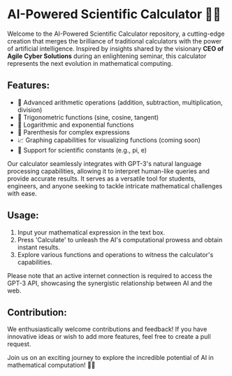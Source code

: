 # AI-Powered Scientific Calculator 🧮🤖

Welcome to the AI-Powered Scientific Calculator repository, a cutting-edge creation that merges the brilliance of traditional calculators with the power of artificial intelligence. Inspired by insights shared by the visionary **CEO of Agile Cyber Solutions** during an enlightening seminar, this calculator represents the next evolution in mathematical computing.

## Features:
- 🔢 Advanced arithmetic operations (addition, subtraction, multiplication, division)
- 📐 Trigonometric functions (sine, cosine, tangent)
- 🔢 Logarithmic and exponential functions
- 🔣 Parenthesis for complex expressions
- 📈 Graphing capabilities for visualizing functions (coming soon)
- 🧪 Support for scientific constants (e.g., pi, e)

Our calculator seamlessly integrates with GPT-3's natural language processing capabilities, allowing it to interpret human-like queries and provide accurate results. It serves as a versatile tool for students, engineers, and anyone seeking to tackle intricate mathematical challenges with ease.

## Usage:
1. Input your mathematical expression in the text box.
2. Press 'Calculate' to unleash the AI's computational prowess and obtain instant results.
3. Explore various functions and operations to witness the calculator's capabilities.

Please note that an active internet connection is required to access the GPT-3 API, showcasing the synergistic relationship between AI and the web.

## Contribution:
We enthusiastically welcome contributions and feedback! If you have innovative ideas or wish to add more features, feel free to create a pull request.

Join us on an exciting journey to explore the incredible potential of AI in mathematical computation! 🚀🧠
